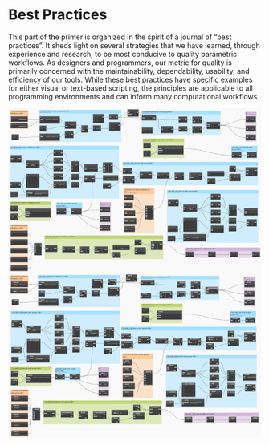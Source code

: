 # Best Practices

This part of the primer is organized in the spirit of a journal of “best practices”. It sheds light on several strategies that we have learned, through experience and research, to be most conducive to quality parametric workflows. As designers and programmers, our metric for quality is primarily concerned with the maintainability, dependability, usability, and efficiency of our tools. While these best practices have specific examples for either visual or text-based scripting, the principles are applicable to all programming environments and can inform many computational workflows.

![](./images/bestPractices.png)
